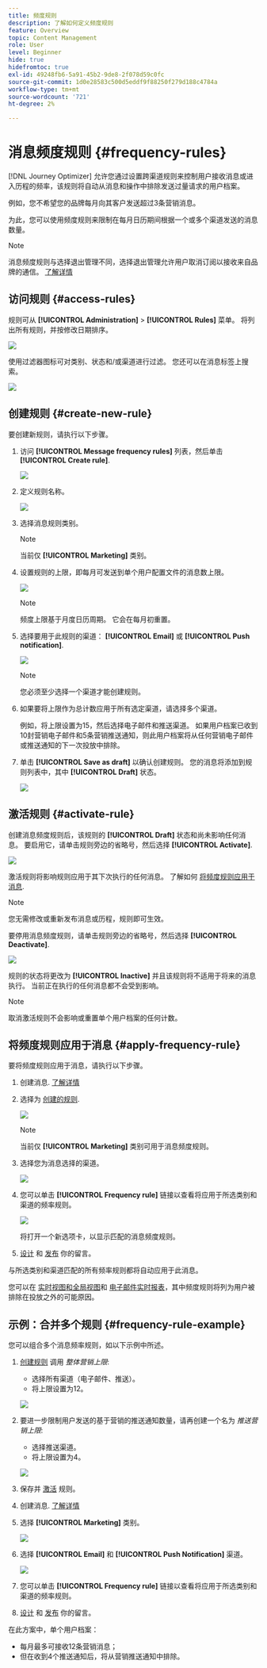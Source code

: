 ```yaml
---
title: 频度规则
description: 了解如何定义频度规则
feature: Overview
topic: Content Management
role: User
level: Beginner
hide: true
hidefromtoc: true
exl-id: 49248fb6-5a91-45b2-9de8-2f078d59c0fc
source-git-commit: 1d0e28583c500d5eddf9f88250f279d188c4784a
workflow-type: tm+mt
source-wordcount: '721'
ht-degree: 2%

---
```


# 消息频度规则 {#frequency-rules}

[!DNL Journey Optimizer] 允许您通过设置跨渠道规则来控制用户接收消息或进入历程的频率，该规则将自动从消息和操作中排除发送过量请求的用户档案。

例如，您不希望您的品牌每月向其客户发送超过3条营销消息。

为此，您可以使用频度规则来限制在每月日历期间根据一个或多个渠道发送的消息数量。

>[!NOTE]
>
>消息频度规则与选择退出管理不同，选择退出管理允许用户取消订阅以接收来自品牌的通信。 [了解详情](../messages/consent.md#opt-out-management)

## 访问规则 {#access-rules}

规则可从 **[!UICONTROL Administration]** > **[!UICONTROL Rules]** 菜单。 将列出所有规则，并按修改日期排序。

![](assets/message-rules-access.png)

<!--To access, create, edit or delete message frequency rules, you must have the message configuration permission. [Learn more](../administration/high-low-permissions.md#administration-permissions)-->

使用过滤器图标可对类别、状态和/或渠道进行过滤。 您还可以在消息标签上搜索。

![](assets/message-rules-filter.png)

## 创建规则 {#create-new-rule}

要创建新规则，请执行以下步骤。

1. 访问 **[!UICONTROL Message frequency rules]** 列表，然后单击 **[!UICONTROL Create rule]**.

   ![](assets/message-rules-create.png)

1. 定义规则名称。

   ![](assets/message-rules-details.png)

1. 选择消息规则类别。

   >[!NOTE]
   >
   >当前仅 **[!UICONTROL Marketing]** 类别。

1. 设置规则的上限，即每月可发送到单个用户配置文件的消息数上限。

   ![](assets/message-rules-capping.png)

   >[!NOTE]
   >
   >频度上限基于月度日历周期。 它会在每月初重置。

1. 选择要用于此规则的渠道： **[!UICONTROL Email]** 或 **[!UICONTROL Push notification]**.

   ![](assets/message-rules-channels.png)

   >[!NOTE]
   >
   >您必须至少选择一个渠道才能创建规则。

1. 如果要将上限作为总计数应用于所有选定渠道，请选择多个渠道。

   例如，将上限设置为15，然后选择电子邮件和推送渠道。 如果用户档案已收到10封营销电子邮件和5条营销推送通知，则此用户档案将从任何营销电子邮件或推送通知的下一次投放中排除。

1. 单击 **[!UICONTROL Save as draft]** 以确认创建规则。 您的消息将添加到规则列表中，其中 **[!UICONTROL Draft]** 状态。

   ![](assets/message-rules-created.png)

## 激活规则 {#activate-rule}

创建消息频度规则后，该规则的 **[!UICONTROL Draft]** 状态和尚未影响任何消息。 要启用它，请单击规则旁边的省略号，然后选择 **[!UICONTROL Activate]**.

![](assets/message-rules-activate.png)

激活规则将影响规则应用于其下次执行的任何消息。 了解如何 [将频度规则应用于消息](#apply-frequency-rule).

>[!NOTE]
>
>您无需修改或重新发布消息或历程，规则即可生效。

要停用消息频度规则，请单击规则旁边的省略号，然后选择 **[!UICONTROL Deactivate]**.

![](assets/message-rules-deactivate.png)

规则的状态将更改为 **[!UICONTROL Inactive]** 并且该规则将不适用于将来的消息执行。 当前正在执行的任何消息都不会受到影响。

>[!NOTE]
>
>取消激活规则不会影响或重置单个用户档案的任何计数。

## 将频度规则应用于消息 {#apply-frequency-rule}

要将频度规则应用于消息，请执行以下步骤。

1. 创建消息. [了解详情](../messages/get-started-content.md#create-new-message)

1. 选择为 [创建的规则](#create-new-rule).

   ![](assets/message-rules-msg-properties.png)

   >[!NOTE]
   >
   >当前仅 **[!UICONTROL Marketing]** 类别可用于消息频度规则。

1. 选择您为消息选择的渠道。

   ![](assets/message-rules-msg-channels.png)

1. 您可以单击 **[!UICONTROL Frequency rule]** 链接以查看将应用于所选类别和渠道的频率规则。

   ![](assets/message-rules-msg-link.png)

   将打开一个新选项卡，以显示匹配的消息频度规则。

1. [设计](../design/design-emails.md) 和 [发布](../messages/publish-manage-message.md) 你的留言。

与所选类别和渠道匹配的所有频率规则都将自动应用于此消息。

<!--Clicking the link out button next to the category selector will jump you over to the rules inventory screen to see which rules will be applied to the message.-->

您可以在 [实时视图和全局视图](../reports/message-monitoring.md)和 [电子邮件实时报表](../reports/email-live-report.md)，其中频度规则将列为用户被排除在投放之外的可能原因。

## 示例：合并多个规则 {#frequency-rule-example}

您可以组合多个消息频率规则，如以下示例中所述。

1. [创建规则](#create-new-rule) 调用 *整体营销上限*:

   * 选择所有渠道（电子邮件、推送）。
   * 将上限设置为12。

   ![](assets/message-rules-ex-overall-cap.png)

1. 要进一步限制用户发送的基于营销的推送通知数量，请再创建一个名为 *推送营销上限*:

   * 选择推送渠道。
   * 将上限设置为4。

   ![](assets/message-rules-ex-push-cap.png)

1. 保存并 [激活](#activate-rule) 规则。

1. 创建消息. [了解详情](../messages/get-started-content.md#create-new-message)

1. 选择 **[!UICONTROL Marketing]** 类别。

   ![](assets/message-rules-ex-category-maktg.png)

1. 选择 **[!UICONTROL Email]** 和 **[!UICONTROL Push Notification]** 渠道。

   ![](assets/message-rules-ex-channels.png)

1. 您可以单击 **[!UICONTROL Frequency rule]** 链接以查看将应用于所选类别和渠道的频率规则。

1. [设计](../design/design-emails.md) 和 [发布](../messages/publish-manage-message.md) 你的留言。

在此方案中，单个用户档案：
* 每月最多可接收12条营销消息；
* 但在收到4个推送通知后，将从营销推送通知中排除。

